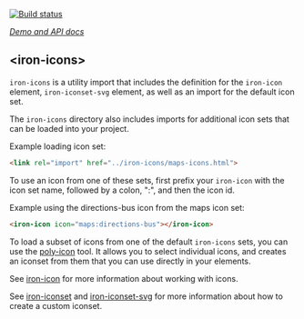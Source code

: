 [![Build status](https://travis-ci.org/PolymerElements/iron-icons.svg?branch=master)](https://travis-ci.org/PolymerElements/iron-icons)

_[Demo and API docs](https://elements.polymer-project.org/elements/iron-icons)_


## &lt;iron-icons&gt;

`iron-icons` is a utility import that includes the definition for the `iron-icon` element, `iron-iconset-svg` element, as well as an import for the default icon set.

The `iron-icons` directory also includes imports for additional icon sets that can be loaded into your project.

Example loading icon set:

```html
<link rel="import" href="../iron-icons/maps-icons.html">
```

To use an icon from one of these sets, first prefix your `iron-icon` with the icon set name, followed by a colon, ":", and then the icon id.

Example using the directions-bus icon from the maps icon set:

```html
<iron-icon icon="maps:directions-bus"></iron-icon>
```

To load a subset of icons from one of the default `iron-icons` sets, you can
use the [poly-icon](https://poly-icon.appspot.com/) tool. It allows you
to select individual icons, and creates an iconset from them that you can
use directly in your elements.

See [iron-icon](https://github.com/PolymerElements/iron-icon) for more information about working with icons.

See [iron-iconset](https://github.com/PolymerElements/iron-iconset) and [iron-iconset-svg](https://github.com/PolymerElements/iron-iconset-svg) for more information about how to create a custom iconset.
